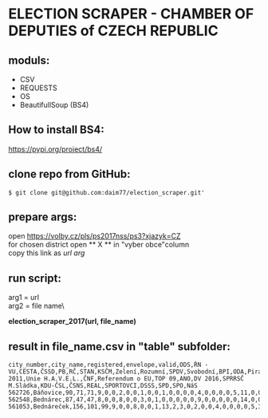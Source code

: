 # ELECTION SCRAPER - CHAMBER OF DEPUTIES of CZECH REPUBLIC

## moduls:
  - CSV
  - REQUESTS
  - OS
  - BeautifullSoup (BS4)

## How to install BS4:
  https://pypi.org/project/bs4/

## clone repo from GitHub:

```
$ git clone git@github.com:daim77/election_scraper.git'
```

## prepare args:
  open https://volby.cz/pls/ps2017nss/ps3?xjazyk=CZ \
  for chosen district open ** X ** in "vyber obce"column\
  copy this link as *url arg*

## run script:
  arg1 = url\
  arg2 = file name\

  **election_scraper_2017(url, file_name)**

## result in file_name.csv in "table" subfolder:

```
city_number,city_name,registered,envelope,valid,ODS,ŘN - VU,CESTA,ČSSD,PB,RČ,STAN,KSČM,Zelení,Rozumní,SPDV,Svobodní,BPI,ODA,Piráti,OBČANÉ 2011,Unie H.A.V.E.L.,ČNF,Referendum o EU,TOP 09,ANO,DV 2016,SPRRSČ M.Sládka,KDU-ČSL,ČSNS,REAL,SPORTOVCI,DSSS,SPD,SPO,NáS
562726,Báňovice,90,71,71,9,0,0,2,0,0,1,0,0,1,0,0,0,0,4,0,0,0,0,5,11,0,0,33,0,0,0,0,5,0,0
562548,Bednárec,87,47,47,8,0,0,8,0,0,3,0,1,0,0,0,0,0,9,0,0,0,0,0,14,0,0,3,0,0,0,1,0,0,0
561053,Bednáreček,156,101,99,9,0,0,8,0,0,1,13,2,3,0,2,0,0,4,0,0,0,0,5,34,0,0,4,0,0,1,1,12,0,0
```
